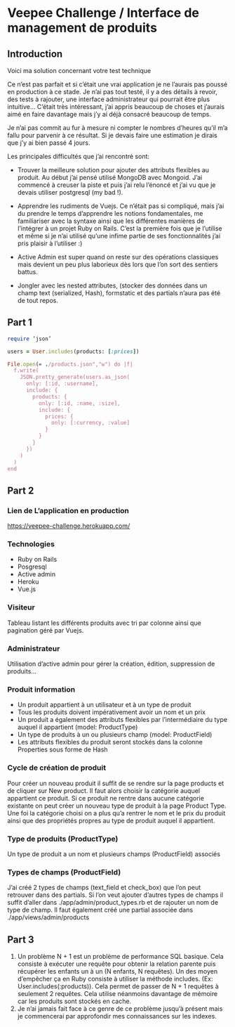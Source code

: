# Veepee Challenge / Interface de management de produits

## Introduction

Voici ma solution concernant votre test technique

Ce n’est pas parfait et si c’était une vrai application je ne l’aurais pas poussé en production à ce stade. Je n’ai pas tout testé, il y a des détails à revoir, des tests à rajouter, une interface administrateur qui pourrait être plus intuitive… C’était très intéressant, j’ai appris beaucoup de choses et j’aurais aimé en faire davantage mais j’y ai déjà consacré beaucoup de temps.

Je n’ai pas commit au fur à mesure ni compter le nombres d’heures qu’il m’a fallu pour parvenir à ce résultat. Si je devais faire une estimation je dirais que j’y ai bien passé 4 jours.

Les principales difficultés que j’ai rencontré sont:

* Trouver la meilleure solution pour ajouter des attributs flexibles au produit. Au début j’ai pensé utilisé MongoDB avec Mongoid. J’ai commencé à creuser la piste et puis j’ai relu l’énoncé et j’ai vu que je devais utiliser postgresql (my bad !).

* Apprendre les rudiments de Vuejs. Ce n’était pas si compliqué, mais j’ai du prendre le temps d’apprendre les notions fondamentales, me familiariser avec la syntaxe ainsi que les différentes manières de l’intégrer à un projet Ruby on Rails. C’est la première fois que je l’utilise et même si je n’ai utilisé qu’une infime partie de ses fonctionnalités j’ai pris plaisir à l’utiliser :) 

* Active Admin est super quand on reste sur des opérations classiques mais devient un peu plus laborieux dès lors que l’on sort des sentiers battus.

* Jongler avec les nested attributes, (stocker des données dans un champ text (serialized, Hash), formstatic et des partials n’aura pas été de tout repos. 

## Part 1

```ruby
require ‘json’

users = User.includes(products: [:prices])

File.open(« ./products.json","w") do |f|
  f.write(
    JSON.pretty_generate(users.as_json(
      only: [:id, :username],
      include: {
        products: {
          only: [:id, :name, :size],
          include: {
            prices: {
              only: [:currency, :value]
            }
          }
        }
      })
    )
  )
end
```

## Part 2

### Lien de L’application en production

https://veepee-challenge.herokuapp.com/

### Technologies

* Ruby on Rails
* Posgresql
* Active admin
* Heroku
* Vue.js

### Visiteur

Tableau listant les différents produits avec tri par colonne ainsi que pagination géré par Vuejs.

### Administrateur

Utilisation d’active admin pour gérer la création, édition, suppression de produits…

### Produit information

* Un produit appartient à un utilisateur et à un type de produit
* Tous les produits doivent impérativement avoir un nom et un prix
* Un produit a également des attributs flexibles par l’intermédiaire du type auquel il appartient (model: ProductType)
* Un type de produits à un ou plusieurs champ (model: ProductField)
* Les attributs flexibles du produit seront stockés dans la colonne Properties sous forme de Hash

### Cycle de création de produit

Pour créer un nouveau produit il suffit de se rendre sur la page products et de cliquer sur New product. Il faut alors choisir la catégorie auquel appartient ce produit. Si ce produit ne rentre dans aucune catégorie existante on peut créer un nouveau type de produit à la page Product Type.
Une foi la catégorie choisi on a plus qu’a rentrer le nom et le prix du produit ainsi que des propriétés propres au type de produit auquel il appartient.

### Type de produits (ProductType)

Un type de produit a un nom et plusieurs champs (ProductField) associés

### Types de champs (ProductField)

J’ai créé 2 types de champs (text_field et check_box) que l’on peut retrouver dans des partials. Si l’on veut ajouter d’autres types de champs il suffit d’aller dans ./app/admin/product_types.rb et de rajouter un nom de type de champ. Il faut également créé une partial associée dans ./app/views/admin/products


## Part 3

1. Un problème N + 1 est un problème de performance SQL basique. Cela consiste à exécuter une requête pour obtenir la relation parente puis récupérer les enfants un à un (N enfants, N requêtes). Un des moyen d’empêcher ça en Ruby consiste à utiliser la méthode includes. (Ex: User.includes(:products)). Cela permet de passer de N + 1 requêtes à seulement 2 requêtes. Cela utilise néanmoins davantage de mémoire car les produits sont stockés en cache.
2. Je n’ai jamais fait face à ce genre de ce problème jusqu’à présent mais je commencerai par approfondir mes connaissances sur les indexes.
